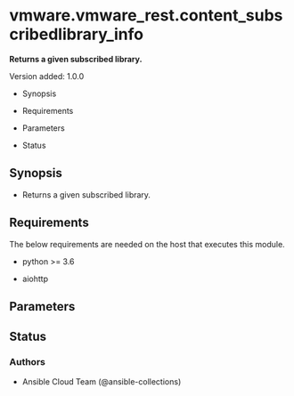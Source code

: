 # vmware.vmware_rest.content_subscribedlibrary_info

**Returns a given subscribed library.**

Version added: 1.0.0


* Synopsis


* Requirements


* Parameters


* Status

## Synopsis


* Returns a given subscribed library.

## Requirements

The below requirements are needed on the host that executes this
module.


* python >= 3.6


* aiohttp

## Parameters

## Status

### Authors


* Ansible Cloud Team (@ansible-collections)
